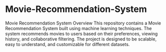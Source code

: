 # Movie-Recommendation-System
Movie Recommendation System Overview This repository contains a Movie Recommendation System built using machine learning techniques. The system recommends movies to users based on their preferences, viewing history, and collaborative filtering. The project is designed to be scalable, easy to understand, and customizable for different datasets.
